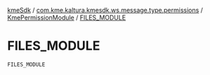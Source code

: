[kmeSdk](../../index.md) / [com.kme.kaltura.kmesdk.ws.message.type.permissions](../index.md) / [KmePermissionModule](index.md) / [FILES_MODULE](./-f-i-l-e-s_-m-o-d-u-l-e.md)

# FILES_MODULE

`FILES_MODULE`